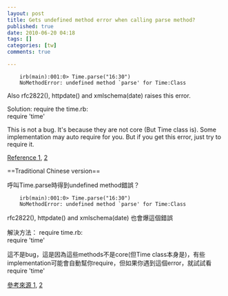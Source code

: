 ```yaml
---
layout: post
title: Gets undefined method error when calling parse method?
published: true
date: 2010-06-20 04:18
tags: []
categories: [tw]
comments: true

---
```

		irb(main):001:0> Time.parse("16:30")  
		NoMethodError: undefined method `parse' for Time:Class  
		  
Also rfc2822(), httpdate() and xmlschema(date) raises this error.  
  
  
Solution: require the time.rb:  
		require 'time'  
		  
This is not a bug. It's because they are not core (But Time class is). Some implementation may auto require for you. But if you get this error, just try to require it.  
  
[Reference 1][1], [2][2]  
  
  
  
==Traditional Chinese version==  
  
呼叫Time.parse時得到undefined method錯誤？  
  
		irb(main):001:0> Time.parse("16:30")  
		NoMethodError: undefined method `parse' for Time:Class  
		  
rfc2822(), httpdate() and xmlschema(date) 也會爆這個錯誤  
  
  
解決方法： require time.rb:  
		require 'time'  
		  
這不是bug，這是因為這些methods不是core(但Time class本身是)，有些implementation可能會自動幫你require，但如果你遇到這個error，就試試看require 'time'  
  
[參考來源 1][1], [2][2]

[1]: https://bugs.archlinux.org/task/9809
[2]: http://www.ruby-forum.com/topic/172936
